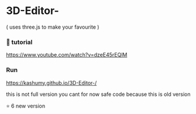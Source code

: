 # 3D-Editor-
( uses three.js to make your favourite )
### 🔔 tutorial
https://www.youtube.com/watch?v=dzeE45rEQlM 
### Run
https://kashumy.github.io/3D-Editor-/


this is not full version you cant for now safe code because this is old version 

⭐ 6    new version 
